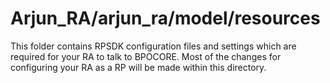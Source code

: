 # Arjun_RA/arjun_ra/model/resources

This folder contains RPSDK configuration files and settings which are required for your RA to talk to BPOCORE.
Most of the changes for configuring your RA as a RP will be made within this directory.
